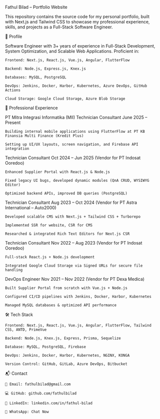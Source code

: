 Fathul Bilad – Portfolio Website

This repository contains the source code for my personal portfolio, built with Next.js and Tailwind CSS to showcase my professional experience, skills, and projects as a Full-Stack Software Engineer.

👤 Profile

Software Engineer with 3+ years of experience in Full-Stack Development, System Optimization, and Scalable Web Applications.
Proficient in:

    Frontend: Next.js, React.js, Vue.js, Angular, FlutterFlow

    Backend: Node.js, Express.js, Knex.js

    Databases: MySQL, PostgreSQL

    DevOps: Jenkins, Docker, Harbor, Kubernetes, Azure DevOps, GitHub Actions

    Cloud Storage: Google Cloud Storage, Azure Blob Storage

💼 Professional Experience

PT Mitra Integrasi Informatika (MII)
Technician Consultant
June 2025 – Present

    Building internal mobile applications using FlutterFlow at PT KB Finansia Multi Finance (Kredit Plus)

    Setting up UI/UX layouts, screen navigation, and Firebase API integration

Technician Consultant
Oct 2024 – Jun 2025 (Vendor for PT Indosat Ooredoo)

    Enhanced Supplier Portal with React.js & Node.js

    Fixed legacy UI bugs, developed dynamic modules (QnA CRUD, WYSIWYG Editor)

    Optimized backend APIs, improved DB queries (PostgreSQL)

Technician Consultant
Aug 2023 – Oct 2024 (Vendor for PT Astra International – Auto2000)

    Developed scalable CMS with Next.js + Tailwind CSS + Turborepo

    Implemented SSR for website, CSR for CMS

    Researched & integrated Rich Text Editors for Next.js CSR

Technician Consultant
Nov 2022 – Aug 2023 (Vendor for PT Indosat Ooredoo)

    Full-stack React.js + Node.js development

    Integrated Google Cloud Storage via Signed URLs for secure file handling

DevOps Engineer
Nov 2021 – Nov 2022 (Vendor for PT Dexa Medica)

    Built Supplier Portal from scratch with Vue.js + Node.js

    Configured CI/CD pipelines with Jenkins, Docker, Harbor, Kubernetes

    Managed MySQL databases & optimized API performance

🛠️ Tech Stack

    Frontend: Next.js, React.js, Vue.js, Angular, FlutterFlow, Tailwind CSS, ANTD, PrimeVue

    Backend: Node.js, Knex.js, Express, Prisma, Sequelize

    Database: MySQL, PostgreSQL, Firebase

    DevOps: Jenkins, Docker, Harbor, Kubernetes, NGINX, KONGA

    Version Control: GitHub, GitLab, Azure DevOps, Bitbucket

📬 Contact

    📧 Email: fathulbilad@gmail.com

    💻 GitHub: github.com/fathulbilad

    🔗 LinkedIn: linkedin.com/in/fathul-bilad

    💬 WhatsApp: Chat Now
